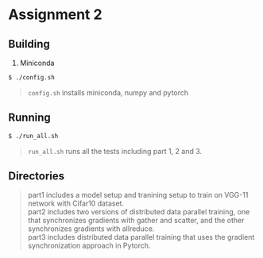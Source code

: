 # Assignment 2

## Building
1. Miniconda
```bash
$ ./config.sh
```
> `config.sh` installs miniconda, numpy and pytorch 

## Running
```bash
$ ./run_all.sh
```
> `run_all.sh` runs all the tests including part 1, 2 and 3.


## Directories
> part1 includes a model setup and tranining setup to train on VGG-11 network with Cifar10 dataset.<br/>
> part2 includes two versions of distributed data parallel training, one that synchronizes gradients with gather and scatter, and the other synchronizes gradients with allreduce.<br/>
> part3 includes distributed data parallel training that uses the gradient synchronization approach in Pytorch.
